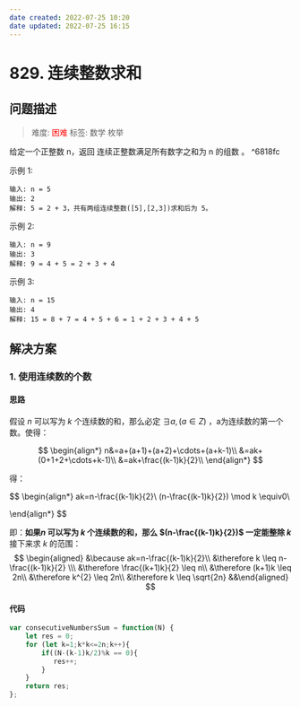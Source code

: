 ```yaml
---
date created: 2022-07-25 10:20
date updated: 2022-07-25 16:15
---
```


# 829. 连续整数求和

## 问题描述

> 难度: <span style="color:red">困难</span>
> 标签: 数学 枚举

给定一个正整数 n，返回 连续正整数满足所有数字之和为 n 的组数 。  ^6818fc

示例 1:

```
输入: n = 5
输出: 2
解释: 5 = 2 + 3，共有两组连续整数([5],[2,3])求和后为 5。
```

示例 2:

```
输入: n = 9
输出: 3
解释: 9 = 4 + 5 = 2 + 3 + 4
```

示例 3:

```
输入: n = 15
输出: 4
解释: 15 = 8 + 7 = 4 + 5 + 6 = 1 + 2 + 3 + 4 + 5
```

## 解决方案

### 1. 使用连续数的个数
#### 思路

假设 $n$ 可以写为 $k$ 个连续数的和，那么必定 $\exists a, (a \in Z)$ ，a为连续数的第一个数。使得：

$$
\begin{align*}
n&=a+(a+1)+(a+2)+\cdots+(a+k-1)\\
&=ak+(0+1+2+\cdots+k-1)\\
&=ak+\frac{(k-1)k}{2}\\
\end{align*}
$$

得：

$$
\begin{align*}
ak=n-\frac{(k-1)k}{2}\\
(n-\frac{(k-1)k}{2}) \mod k \equiv0\\

\end{align*}
$$

即：**如果$n$ 可以写为 $k$ 个连续数的和，那么 $(n-\frac{(k-1)k}{2})$  一定能整除 $k$**
接下来求 $k$ 的范围：
$$
\begin{aligned}
&\because ak=n-\frac{(k-1)k}{2}\\
&\therefore k \leq n-\frac{(k-1)k}{2} \\\
&\therefore \frac{(k+1)k}{2} \leq n\\
&\therefore (k+1)k \leq 2n\\
&\therefore k^{2} \leq 2n\\
&\therefore k \leq \sqrt{2n}
&&\end{aligned}
$$
#### 代码
```js
var consecutiveNumbersSum = function(N) {
    let res = 0;
    for (let k=1;k*k<=2n;k++){
        if((N-(k-1)k/2)%k == 0){
           res++; 
        }
    }
    return res;
};
```